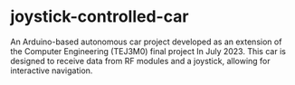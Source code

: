 # joystick-controlled-car
An Arduino-based autonomous car project developed as an extension of the Computer Engineering (TEJ3M0) final project In July 2023. This car is designed to receive data from RF modules and a joystick, allowing for interactive navigation.
